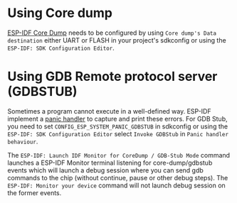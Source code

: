 # Using Core dump

[ESP-IDF Core Dump](https://docs.espressif.com/projects/esp-idf/en/latest/esp32/api-guides/core_dump.html#core-dump) needs to be configured by using `Core dump's Data destination` either UART or FLASH in your project's sdkconfig or
using the `ESP-IDF: SDK Configuration Editor`.

# Using GDB Remote protocol server (GDBSTUB)

Sometimes a program cannot execute in a well-defined way. ESP-IDF implement a [panic handler](https://docs.espressif.com/projects/esp-idf/en/latest/esp32/api-guides/fatal-errors.html#panic-handler) to capture and print these errors.
For GDB Stub, you need to set `CONFIG_ESP_SYSTEM_PANIC_GDBSTUB` in sdkconfig or using the `ESP-IDF: SDK Configuration Editor` select `Invoke GDBStub` in `Panic handler behaviour`.

The `ESP-IDF: Launch IDF Monitor for CoreDump / GDB-Stub Mode` command launches a ESP-IDF Monitor terminal listening for core-dump/gdbstub events which will launch a debug session where you can send gdb commands to
the chip (without continue, pause or other debug steps). The `ESP-IDF: Monitor your device` command will not launch debug session on the former events.

